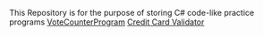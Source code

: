 This Repository is for the purpose of storing C# code-like practice programs 
[VoteCounterProgram](https://support.west-wind.com)
[Credit Card Validator](https://support.west-wind.com)
